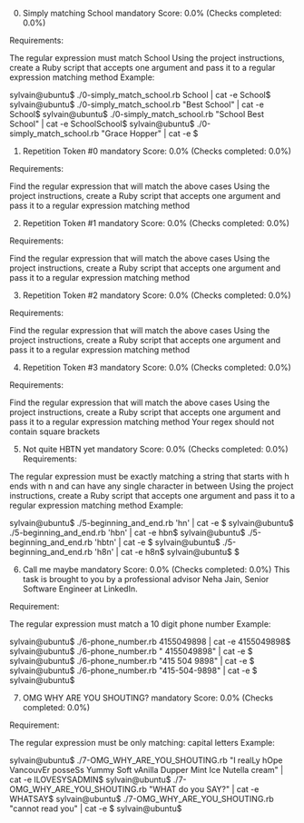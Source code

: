 0. Simply matching School
   mandatory
   Score: 0.0% (Checks completed: 0.0%)

Requirements:

The regular expression must match School
Using the project instructions, create a Ruby script that accepts one argument and pass it to a regular expression matching method
Example:

sylvain@ubuntu$ ./0-simply_match_school.rb School | cat -e
School$
sylvain@ubuntu$ ./0-simply_match_school.rb "Best School" | cat -e
School$
sylvain@ubuntu$ ./0-simply_match_school.rb "School Best School" | cat -e
SchoolSchool$
sylvain@ubuntu$ ./0-simply_match_school.rb "Grace Hopper" | cat -e
$

1. Repetition Token #0
   mandatory
   Score: 0.0% (Checks completed: 0.0%)

Requirements:

Find the regular expression that will match the above cases
Using the project instructions, create a Ruby script that accepts one argument and pass it to a regular expression matching method

2. Repetition Token #1
   mandatory
   Score: 0.0% (Checks completed: 0.0%)

Requirements:

Find the regular expression that will match the above cases
Using the project instructions, create a Ruby script that accepts one argument and pass it to a regular expression matching method

3. Repetition Token #2
   mandatory
   Score: 0.0% (Checks completed: 0.0%)

Requirements:

Find the regular expression that will match the above cases
Using the project instructions, create a Ruby script that accepts one argument and pass it to a regular expression matching method

4. Repetition Token #3
   mandatory
   Score: 0.0% (Checks completed: 0.0%)

Requirements:

Find the regular expression that will match the above cases
Using the project instructions, create a Ruby script that accepts one argument and pass it to a regular expression matching method
Your regex should not contain square brackets

5. Not quite HBTN yet
   mandatory
   Score: 0.0% (Checks completed: 0.0%)
   Requirements:

The regular expression must be exactly matching a string that starts with h ends with n and can have any single character in between
Using the project instructions, create a Ruby script that accepts one argument and pass it to a regular expression matching method
Example:

sylvain@ubuntu$ ./5-beginning_and_end.rb 'hn' | cat -e
$
sylvain@ubuntu$ ./5-beginning_and_end.rb 'hbn' | cat -e
hbn$
sylvain@ubuntu$ ./5-beginning_and_end.rb 'hbtn' | cat -e
$
sylvain@ubuntu$ ./5-beginning_and_end.rb 'h8n' | cat -e
h8n$
sylvain@ubuntu$
$

6. Call me maybe
   mandatory
   Score: 0.0% (Checks completed: 0.0%)
   This task is brought to you by a professional advisor Neha Jain, Senior Software Engineer at LinkedIn.

Requirement:

The regular expression must match a 10 digit phone number
Example:

sylvain@ubuntu$ ./6-phone_number.rb 4155049898 | cat -e
4155049898$
sylvain@ubuntu$ ./6-phone_number.rb " 4155049898" | cat -e
$
sylvain@ubuntu$ ./6-phone_number.rb "415 504 9898" | cat -e
$
sylvain@ubuntu$ ./6-phone_number.rb "415-504-9898" | cat -e
$
sylvain@ubuntu$

7. OMG WHY ARE YOU SHOUTING?
   mandatory
   Score: 0.0% (Checks completed: 0.0%)

Requirement:

The regular expression must be only matching: capital letters
Example:

sylvain@ubuntu$ ./7-OMG_WHY_ARE_YOU_SHOUTING.rb "I realLy hOpe VancouvEr posseSs Yummy Soft vAnilla Dupper Mint Ice Nutella cream" | cat -e
ILOVESYSADMIN$
sylvain@ubuntu$ ./7-OMG_WHY_ARE_YOU_SHOUTING.rb "WHAT do you SAY?" | cat -e
WHATSAY$
sylvain@ubuntu$ ./7-OMG_WHY_ARE_YOU_SHOUTING.rb "cannot read you" | cat -e
$
sylvain@ubuntu$
